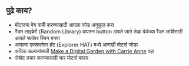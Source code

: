 ## पुढे काय?

- मोटारचा वेग कमी करण्यासाठी आपला कोड अनुकूल करा
- रैंडम लाइब्रेरी (Random Library) वापरुन button दाबले जाते तेव्हा वेळेच्या रैंडम लांबीसाठी आपले फ्लॉवर स्पिन बनवा
- आपल्या एक्सप्लोरर हॅट (Explorer HAT) मध्ये आणखी मोटर्स जोडा
- अधिक कल्पनांसाठी [Make a Digital Garden with Carrie Anne](https://www.youtube.com/watch?v=4Fs7y7gZIag) पहा
- रोबोट तयार करण्यासाठी चार मोटर्स वापरा